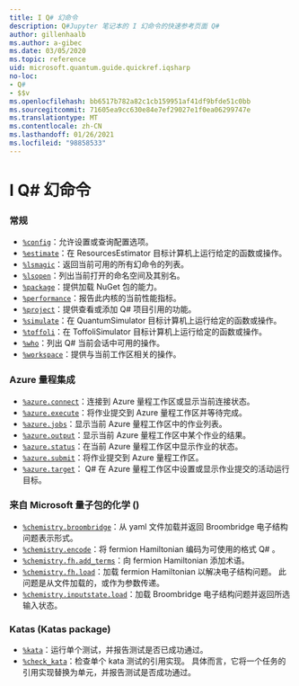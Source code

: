 ```yaml
---
title: I Q# 幻命令
description: Q#Jupyter 笔记本的 I 幻命令的快速参考页面 Q#
author: gillenhaalb
ms.author: a-gibec
ms.date: 03/05/2020
ms.topic: reference
uid: microsoft.quantum.guide.quickref.iqsharp
no-loc:
- Q#
- $$v
ms.openlocfilehash: bb6517b782a82c1cb159951af41df9bfde51c0bb
ms.sourcegitcommit: 71605ea9cc630e84e7ef29027e1f0ea06299747e
ms.translationtype: MT
ms.contentlocale: zh-CN
ms.lasthandoff: 01/26/2021
ms.locfileid: "98858533"
---
```

# <a name="ino-locq-magic-commands"></a>I Q# 幻命令

### <a name="general"></a>常规

- [`%config`](xref:microsoft.quantum.iqsharp.magic-ref.config)：允许设置或查询配置选项。
- [`%estimate`](xref:microsoft.quantum.iqsharp.magic-ref.estimate)：在 ResourcesEstimator 目标计算机上运行给定的函数或操作。
- [`%lsmagic`](xref:microsoft.quantum.iqsharp.magic-ref.lsmagic)：返回当前可用的所有幻命令的列表。
- [`%lsopen`](xref:microsoft.quantum.iqsharp.magic-ref.lsopen)：列出当前打开的命名空间及其别名。
- [`%package`](xref:microsoft.quantum.iqsharp.magic-ref.package)：提供加载 NuGet 包的能力。
- [`%performance`](xref:microsoft.quantum.iqsharp.magic-ref.performance)：报告此内核的当前性能指标。
- [`%project`](xref:microsoft.quantum.iqsharp.magic-ref.project)：提供查看或添加 Q# 项目引用的功能。 
- [`%simulate`](xref:microsoft.quantum.iqsharp.magic-ref.simulate)：在 QuantumSimulator 目标计算机上运行给定的函数或操作。
- [`%toffoli`](xref:microsoft.quantum.iqsharp.magic-ref.toffoli)：在 ToffoliSimulator 目标计算机上运行给定的函数或操作。
- [`%who`](xref:microsoft.quantum.iqsharp.magic-ref.who)：列出 Q# 当前会话中可用的操作。
- [`%workspace`](xref:microsoft.quantum.iqsharp.magic-ref.workspace)：提供与当前工作区相关的操作。

### <a name="azure-quantum-integration"></a>Azure 量程集成

- [`%azure.connect`](xref:microsoft.quantum.iqsharp.magic-ref.azure.connect)：连接到 Azure 量程工作区或显示当前连接状态。
- [`%azure.execute`](xref:microsoft.quantum.iqsharp.magic-ref.azure.execute)：将作业提交到 Azure 量程工作区并等待完成。
- [`%azure.jobs`](xref:microsoft.quantum.iqsharp.magic-ref.azure.jobs)：显示当前 Azure 量程工作区中的作业列表。
- [`%azure.output`](xref:microsoft.quantum.iqsharp.magic-ref.azure.output)：显示当前 Azure 量程工作区中某个作业的结果。
- [`%azure.status`](xref:microsoft.quantum.iqsharp.magic-ref.azure.status)：在当前 Azure 量程工作区中显示作业的状态。
- [`%azure.submit`](xref:microsoft.quantum.iqsharp.magic-ref.azure.submit)：将作业提交到 Azure 量程工作区。
- [`%azure.target`](xref:microsoft.quantum.iqsharp.magic-ref.azure.target)： Q# 在 Azure 量程工作区中设置或显示作业提交的活动运行目标。

### <a name="chemistry-from-microsoftquantumchemistry-package"></a>来自 Microsoft 量子包的化学 () 

- [`%chemistry.broombridge`](xref:microsoft.quantum.iqsharp.magic-ref.chemistry.broombridge)：从 yaml 文件加载并返回 Broombridge 电子结构问题表示形式。
- [`%chemistry.encode`](xref:microsoft.quantum.iqsharp.magic-ref.chemistry.encode)：将 fermion Hamiltonian 编码为可使用的格式 Q# 。
- [`%chemistry.fh.add_terms`](xref:microsoft.quantum.iqsharp.magic-ref.chemistry.fh.add_terms)：向 fermion Hamiltonian 添加术语。
- [`%chemistry.fh.load`](xref:microsoft.quantum.iqsharp.magic-ref.chemistry.fh.load)：加载 fermion Hamiltonian 以解决电子结构问题。 此问题是从文件加载的，或作为参数传递。
- [`%chemistry.inputstate.load`](xref:microsoft.quantum.iqsharp.magic-ref.chemistry.inputstate.load)：加载 Broombridge 电子结构问题并返回所选输入状态。

### <a name="katas-from-microsoftquantumkatas-package"></a>Katas (Katas package) 

- [`%kata`](xref:microsoft.quantum.iqsharp.magic-ref.kata)：运行单个测试，并报告测试是否已成功通过。
- [`%check_kata`](xref:microsoft.quantum.iqsharp.magic-ref.check_kata)：检查单个 kata 测试的引用实现。
    具体而言，它将一个任务的引用实现替换为单元，并报告测试是否成功通过。
